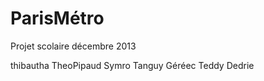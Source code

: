 ParisMétro
==========

Projet scolaire décembre 2013

thibautha
TheoPipaud
Symro
Tanguy Géréec
Teddy Dedrie
